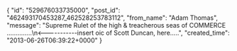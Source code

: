  {
   "id": "529676033735000",
   "post_id": "462493170453287_462528253783112",
   "from_name": "Adam Thomas",
   "message": "Supreme Rulet of the high & treacherous seas of COMMERCE ..............\n<-----------insert oic of Scott Duncan,  here.....",
   "created_time": "2013-06-26T06:39:22+0000"
 }
